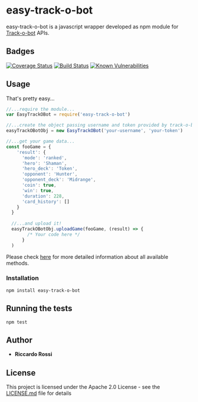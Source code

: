# easy-track-o-bot

easy-track-o-bot is a javascript wrapper developed as npm module for [Track-o-bot](https://trackobot.com/) APIs.

## Badges

[![Coverage Status](https://coveralls.io/repos/github/RRReDz/easy-track-o-bot/badge.svg)](https://coveralls.io/github/RRReDz/easy-track-o-bot)
[![Build Status](https://travis-ci.org/RRReDz/easy-track-o-bot.svg?branch=master)](https://travis-ci.org/RRReDz/easy-track-o-bot)
[![Known Vulnerabilities](https://snyk.io/test/github/rrredz/easy-track-o-bot/badge.svg)](https://snyk.io/test/github/rrredz/easy-track-o-bot)

## Usage
That's pretty easy...
```js
//...require the module...
var EasyTrackOBot = require('easy-track-o-bot')

//...create the object passing username and token provided by track-o-bot...
easyTrackOBotObj = new EasyTrackOBot('your-username', 'your-token')

//...get your game data...
const fooGame = {
    'result': {
      'mode': 'ranked',
      'hero': 'Shaman',
      'hero_deck': 'Token',
      'opponent': 'Hunter',
      'opponent_deck': 'Midrange',
      'coin': true,
      'win': true,
      'duration': 228,
      'card_history': []
    }
  }
  
  //...and upload it!
  easyTrackOBotObj.uploadGame(fooGame, (result) => {
        /* Your code here */
      }
  )
```
Please check [here](https://github.com/RRReDz/easy-track-o-bot/wiki/Documentation) for more detailed information about all available methods.

### Installation

```
npm install easy-track-o-bot
```

## Running the tests

```
npm test
```

## Author

* **Riccardo Rossi**

## License

This project is licensed under the Apache 2.0 License - see the [LICENSE.md](LICENSE.md) file for details

